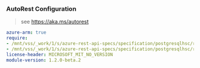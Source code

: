 ### AutoRest Configuration

> see https://aka.ms/autorest

``` yaml
azure-arm: true
require:
- /mnt/vss/_work/1/s/azure-rest-api-specs/specification/postgresqlhsc/resource-manager/readme.md
- /mnt/vss/_work/1/s/azure-rest-api-specs/specification/postgresqlhsc/resource-manager/readme.go.md
license-header: MICROSOFT_MIT_NO_VERSION
module-version: 1.2.0-beta.2
```